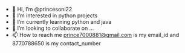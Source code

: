 - 👋 Hi, I’m @princesoni22
- 👀 I’m interested in python projects
- 🌱 I’m currently learning python and java
- 💞️ I’m looking to collaborate on ...
- 📫 How to reach me prince7000881@gmail.com is my email_id and 8770788650 is my contact_number

<!---
princesoni22/princesoni22 is a ✨ special ✨ repository because its `README.md` (this file) appears on your GitHub profile.
You can click the Preview link to take a look at your changes.
--->
